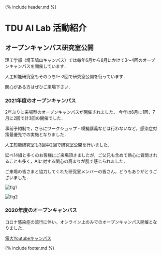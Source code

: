 {% include header.md %} <!-- _includes内のheader.mdをインクルード -->


# TDU AI Lab 活動紹介

## オープンキャンパス研究室公開

理工学部（埼玉鳩山キャンパス）では毎年6月から8月にかけて3～4回のオープンキャンパスを開催しています．

人工知能研究室もそのうち1～2回で研究室公開を行っています．

関心がある方はぜひご来場下さい．

### 2021年度のオープンキャンパス

2年ぶりに来場型のオープンキャンパスが開催されました．
今年は6月に1回，7月に2回で計3回の開催でした．

事前予約制で，さらにワークショップ・模擬講義などは行わないなど，感染症対策最優先での実施となりました．

人工知能研究室も3回中2回で研究室公開を行いました．

延べ14組と多くのお客様にご来場頂きましたが，ご父兄も含めて熱心に質問されることも多く，AIに対する関心の高まりが肌で感じられました．

ご来場の皆さまと協力してくれた研究室メンバーの皆さん，どうもありがとうございました．

![fig1](https://www.cse.dendai.ac.jp/faculty/5divisions/ru/course/mi/hidaka/github_pages/oc2021a_small.jpg)


![fig2](https://www.cse.dendai.ac.jp/faculty/5divisions/ru/course/mi/hidaka/github_pages/oc2021b.jpg)

### 2020年度のオープンキャンパス

コロナ感染症の流行に伴い，オンライン上のみでのオープンキャンパス開催となりました．

[電大Youtubeキャンパス](https://www.youtube.com/channel/UCKnPsmCuIyXioKofQa217JQ)

{% include footer.md %} <!-- _includes内のfooter.mdをインクルード -->
